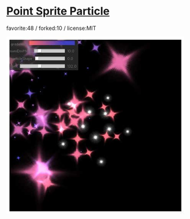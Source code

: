 # [Point Sprite Particle](http://wonderfl.net/c/fDhI)

favorite:48 / forked:10 / license:MIT

![thumbnail](./thumbnail.jpg)